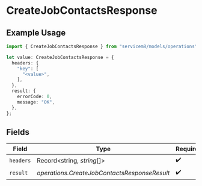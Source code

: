 # CreateJobContactsResponse

## Example Usage

```typescript
import { CreateJobContactsResponse } from "servicem8/models/operations";

let value: CreateJobContactsResponse = {
  headers: {
    "key": [
      "<value>",
    ],
  },
  result: {
    errorCode: 0,
    message: "OK",
  },
};
```

## Fields

| Field                                        | Type                                         | Required                                     | Description                                  |
| -------------------------------------------- | -------------------------------------------- | -------------------------------------------- | -------------------------------------------- |
| `headers`                                    | Record<string, *string*[]>                   | :heavy_check_mark:                           | N/A                                          |
| `result`                                     | *operations.CreateJobContactsResponseResult* | :heavy_check_mark:                           | N/A                                          |